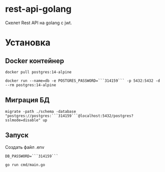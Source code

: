 # rest-api-golang

Скелет Rest API на golang с jwt.

# Установка

## Docker контейнер

```
docker pull postgres:14-alpine
```

```
docker run --name=db -e POSTGRES_PASSWORD=```314159``` -p 5432:5432 -d --rm postgres:14-alpine
```

## Миграция БД

```
migrate -path ./schema -database "postgres://postgres:```314159```@localhost:5432/postgres?sslmode=disable" up
```

## Запуск

Создать файл .env

```
DB_PASSWORD=```314159```
```

```
go run cmd/main.go
```

